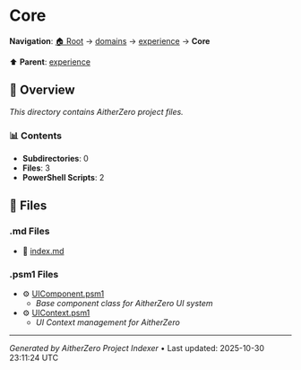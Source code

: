 # Core

**Navigation**: [🏠 Root](../../../index.md) → [domains](../../index.md) → [experience](../index.md) → **Core**

⬆️ **Parent**: [experience](../index.md)

## 📖 Overview

*This directory contains AitherZero project files.*

### 📊 Contents

- **Subdirectories**: 0
- **Files**: 3
- **PowerShell Scripts**: 2

## 📄 Files

### .md Files

- 📝 [index.md](./index.md)

### .psm1 Files

- ⚙️ [UIComponent.psm1](./UIComponent.psm1)
  - *Base component class for AitherZero UI system*
- ⚙️ [UIContext.psm1](./UIContext.psm1)
  - *UI Context management for AitherZero*

---

*Generated by AitherZero Project Indexer* • Last updated: 2025-10-30 23:11:24 UTC


